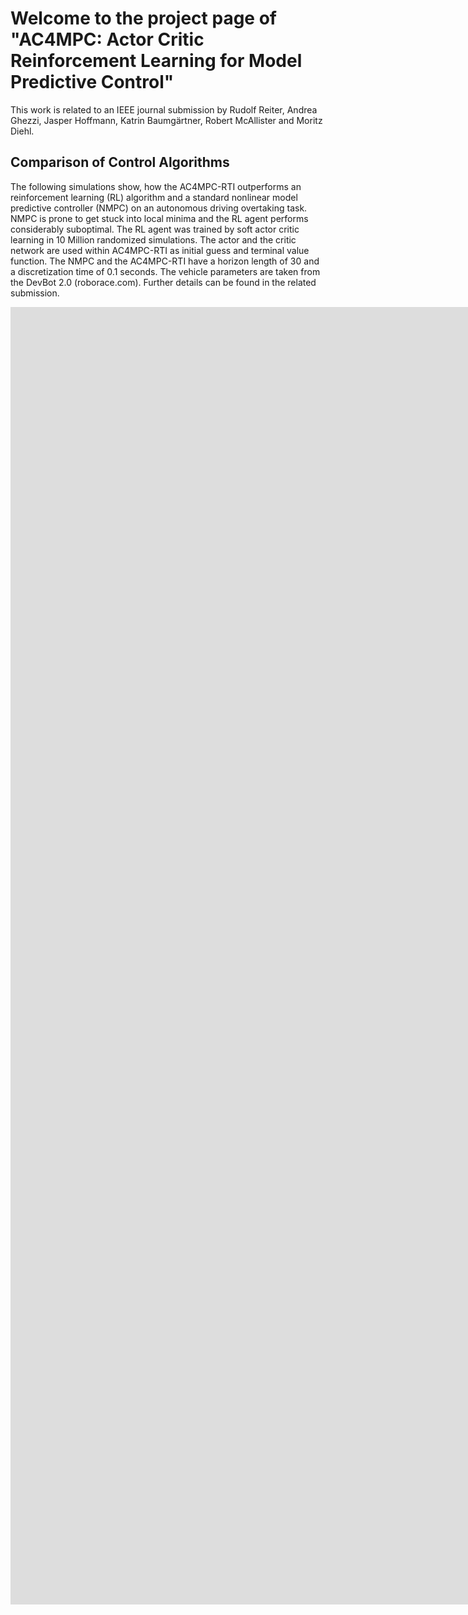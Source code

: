 # Welcome to the project page of "AC4MPC: Actor Critic Reinforcement Learning for Model Predictive Control"

This work is related to an IEEE journal submission by Rudolf Reiter, Andrea Ghezzi, Jasper Hoffmann, Katrin Baumgärtner, Robert McAllister and Moritz Diehl.

## Comparison of Control Algorithms
The following simulations show, how the AC4MPC-RTI outperforms an reinforcement learning (RL) algorithm and a standard nonlinear model predictive controller (NMPC) on an autonomous driving overtaking task. NMPC is prone to get stuck into local minima and the RL agent performs considerably suboptimal. The RL agent was trained by soft actor critic learning in 10 Million randomized simulations. The actor and the critic network are used within AC4MPC-RTI as initial guess and terminal value function. The NMPC and the AC4MPC-RTI have a horizon length of 30 and a discretization time of 0.1 seconds. The vehicle parameters are taken from the DevBot 2.0 (roborace.com). Further details can be found in the related submission. 
<br />

<iframe width="1560" height="519" src="https://www.youtube.com/embed/rKVXq3VkC9o?rel=0&modestbranding=1&autoplay=1&loop=1&controls=0" title="Autonomous Driving Simulation 1: Comparison of RL, MPC and AC4MPC" frameborder="0" allow="accelerometer; autoplay; clipboard-write; encrypted-media; gyroscope; picture-in-picture; web-share" allowfullscreen></iframe>
<br />

<iframe width="1560" height="519" src="https://www.youtube.com/embed/7_xTmU4gOKc?rel=0&modestbranding=1&autoplay=1&loop=1&controls=0" title="Autonomous Driving Simulation 2: Comparison of RL, MPC and AC4MPC" frameborder="0" allow="accelerometer; autoplay; clipboard-write; encrypted-media; gyroscope; picture-in-picture; web-share" allowfullscreen></iframe>
<br />

<iframe width="1560" height="519" src="https://www.youtube.com/embed/pwMVS6dlFMs?rel=0&modestbranding=1&autoplay=1&loop=1&controls=0" title="Autonomous Driving Simulation 3: Comparison of RL, MPC and AC4MPC" frameborder="0" allow="accelerometer; autoplay; clipboard-write; encrypted-media; gyroscope; picture-in-picture; web-share" allowfullscreen></iframe>
<br />

<iframe width="1560" height="519" src="https://www.youtube.com/embed/oTr-dbKaJ8s?rel=0&modestbranding=1&autoplay=1&loop=1&controls=0" title="Autonomous Driving Simulation 4: Comparison of RL, MPC and AC4MPC" frameborder="0" allow="accelerometer; autoplay; clipboard-write; encrypted-media; gyroscope; picture-in-picture; web-share" allowfullscreen></iframe>
